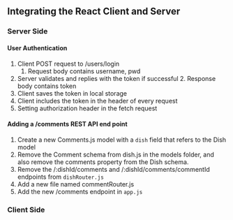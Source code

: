 ## Integrating  the React Client and Server

### Server Side
#### User Authentication
1. Client POST request to /users/login
    1. Request body contains username, pwd
2. Server validates and replies with the token if successful
    2. Response body contains token
3. Client saves the token in local storage
4. Client includes the token in the header of every request
5. Setting authorization header in the fetch request

#### Adding a /comments REST API end point
1. Create a new Comments.js model with a `dish` field that refers to the Dish model
2. Remove the Comment schema from dish.js in the models folder, and also remove the comments property from the Dish schema.
3. Remove the /:dishId/comments and /:dishId/comments/commentId endpoints from `dishRouter.js`
3. Add a new file named commentRouter.js
4. Add the new /comments endpoint in `app.js`

### Client Side
